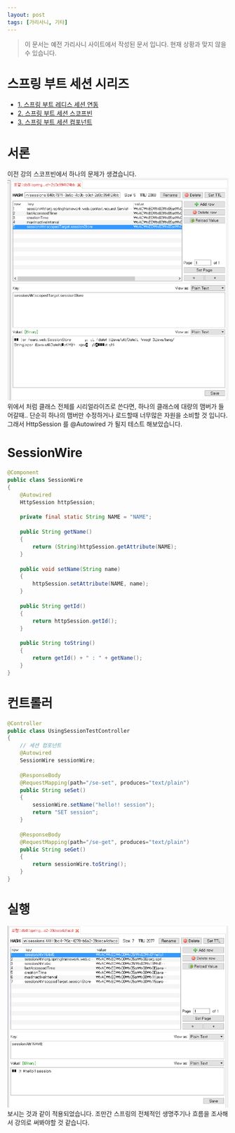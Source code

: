 ```yaml
---
layout: post
tags: [가리사니, 기타]
---
```


> 이 문서는 예전 가리사니 사이트에서 작성된 문서 입니다.
현재 상황과 맞지 않을 수 있습니다.


# 스프링 부트 세션 시리즈
- [1. 스프링 부트 레디스 세션 연동](/lab?topicId=277)
- [2. 스프링 부트 세션 스코프빈](/lab?topicId=278)
- [3. 스프링 부트 세션 컴포넌트](/lab?topicId=279)

# 서론
이전 강의 스코프빈에서 하나의 문제가 생겼습니다.
![](/file/old/153.png)
위에서 처럼 클래스 전체를 시리얼라이즈로 쓴다면, 하나의 클래스에 대량의 맴버가 들어갈때.. 단순히 하나의 맴버만 수정하거나 로드할때 너무많은 자원을 소비할 것 입니다.
그래서 HttpSession 를 @Autowired 가 될지 테스트 해보았습니다.


# SessionWire
``` java
@Component
public class SessionWire
{
	@Autowired
	HttpSession httpSession;

	private final static String NAME = "NAME";

	public String getName()
	{
		return (String)httpSession.getAttribute(NAME);
	}

	public void setName(String name)
	{
		httpSession.setAttribute(NAME, name);
	}

	public String getId()
	{
		return httpSession.getId();
	}

	public String toString()
	{
		return getId() + " : " + getName();
	}
}
```


# 컨트롤러
``` java
@Controller
public class UsingSessionTestController
{
	// 세션 컴포넌트
	@Autowired
	SessionWire sessionWire;

	@ResponseBody
	@RequestMapping(path="/se-set", produces="text/plain")
	public String seSet()
	{
		sessionWire.setName("hello!! session");
		return "SET session";
	}

	@ResponseBody
	@RequestMapping(path="/se-get", produces="text/plain")
	public String seGet()
	{
		return sessionWire.toString();
	}
}
```


# 실행
![](/file/old/154.png)
보시는 것과 같이 적용되었습니다.
조만간 스프링의 전체적인 생명주기나 흐름을 조사해서 강의로 써봐야할 것 같습니다.